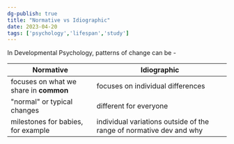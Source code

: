 ```yaml
---
dg-publish: true
title: "Normative vs Idiographic"
date: 2023-04-20
tags: ['psychology','lifespan','study']
---
```


In Developmental Psychology,
patterns of change can be - 

| Normative | Idiographic |
|----|----|
|focuses on what we share in **common**|focuses on individual differences|
| "normal" or typical changes| different for everyone| 
|milestones for babies, for example|individual variations outside of the range of normative dev and why|

